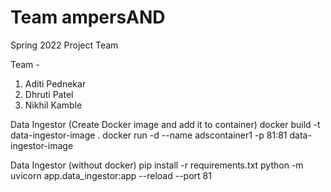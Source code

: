 # Team ampersAND
Spring 2022 Project Team 

Team - 
1. Aditi Pednekar
2. Dhruti Patel
3. Nikhil Kamble

Data Ingestor (Create Docker image and add it to container)
docker build -t data-ingestor-image .
docker run -d --name adscontainer1 -p 81:81 data-ingestor-image

Data Ingestor (without docker)
pip install -r requirements.txt
python -m uvicorn app.data_ingestor:app --reload --port 81
